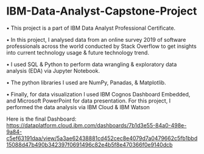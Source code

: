 # IBM-Data-Analyst-Capstone-Project


•	This project is a part of IBM Data Analyst Professional Certificate.

•	In this project, I analysed data from an online survey 2019 of software professionals across the world conducted by Stack Overflow to get insights into current technology usage & future technology trend.

•	I used SQL & Python to perform data wrangling & exploratory data analysis (EDA) via Jupyter Notebook. 

•	The python libraries I used are NumPy, Panadas, & Matplotlib.

•	Finally, for data visualization I used IBM Cognos Dashboard Embedded, and Microsoft PowerPoint for data presentation. For this project, I performed the data analysis via IBM Cloud & IBM Watson


Here is the final Dashboard:
https://dataplatform.cloud.ibm.com/dashboards/7b1d3e55-84a0-498e-9a84-c5ef63191daa/view/5a3ae62438881cd452cec8e4079d7a0479662c5fb1bbd15088d47b490b342397f0691496c82e4b5f8e470366f0e9140dcb 
